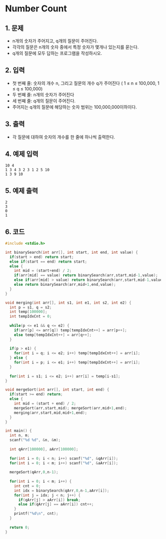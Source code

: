# Number Count #

## 1. 문제
- n개의 숫자가 주어지고, q개의 질문이 주어진다.
- 각각의 질문은 n개의 숫자 중에서 특정 숫자가 몇개나 있는지를 묻는다.
- q개의 질문에 모두 답하는 프로그램을 작성하시오.

## 2. 입력
- 첫 번째 줄: 숫자의 개수 n, 그리고 질문의 개수 q가 주어진다 ( 1 ≤ n ≤ 100,000, 1 ≤ q ≤ 100,000)
- 두 번째 줄: n개의 숫자가 주어진다
- 세 번째 줄: q개의 질문이 주어진다.
- 주어지는 q개의 질문에 해당하는 숫자 범위는 100,000,000이하이다.  

## 3. 출력
- 각 질문에 대하여 숫자의 개수를 한 줄에 하나씩 출력한다. 

## 4. 예제 입력
```
10 4
1 3 4 3 2 3 1 2 5 10
1 3 9 10
```

## 5. 예제 출력
```
2
3
0
1
```

## 6. 코드

```c++
#include <stdio.h>

int binarySearch(int arr[], int start, int end, int value) {
  if(start > end) return start;
  else if(start == end) return start;
  else {
    int mid = (start+end) / 2;
    if(arr[mid] == value) return binarySearch(arr,start,mid-1,value);
    else if(arr[mid] > value) return binarySearch(arr,start,mid-1,value);
    else return binarySearch(arr,mid+1,end,value);
  }
}

void merging(int arr[], int s1, int e1, int s2, int e2) {
  int p = s1, q = s2;
  int temp[100000];
  int tempIdxCnt = 0;
  
  while(p <= e1 && q <= e2) {
    if(arr[p] <= arr[q]) temp[tempIdxCnt++] = arr[p++];
    else temp[tempIdxCnt++] = arr[q++];
  }
  
  if(p > e1) {
    for(int i = q; i <= e2; i++) temp[tempIdxCnt++] = arr[i];
  } else {
    for(int i = p; i <= e1; i++) temp[tempIdxCnt++] = arr[i];
  }
  
  for(int i = s1; i <= e2; i++) arr[i] = temp[i-s1];
}

void mergeSort(int arr[], int start, int end) {
  if(start >= end) return;
  else {
    int mid = (start + end) / 2;
    mergeSort(arr,start,mid); mergeSort(arr,mid+1,end);
    merging(arr,start,mid,mid+1,end);
  }
}

int main() {
  int n, m;
  scanf("%d %d", &n, &m);
  
  int qArr[100000], aArr[100000];
  
  for(int i = 0; i < n; i++) scanf("%d", &qArr[i]);
  for(int i = 0; i < m; i++) scanf("%d", &aArr[i]);
  
  mergeSort(qArr,0,n-1);
  
  for(int i = 0; i < m; i++) {
    int cnt = 0;
    int idx = binarySearch(qArr,0,n-1,aArr[i]);
    for(int j = idx; j < n; j++) {
      if(qArr[j] > aArr[i]) break;
      else if(qArr[j] == aArr[i]) cnt++;
    }
    printf("%d\n", cnt);
  }
  
  return 0;
}
```
